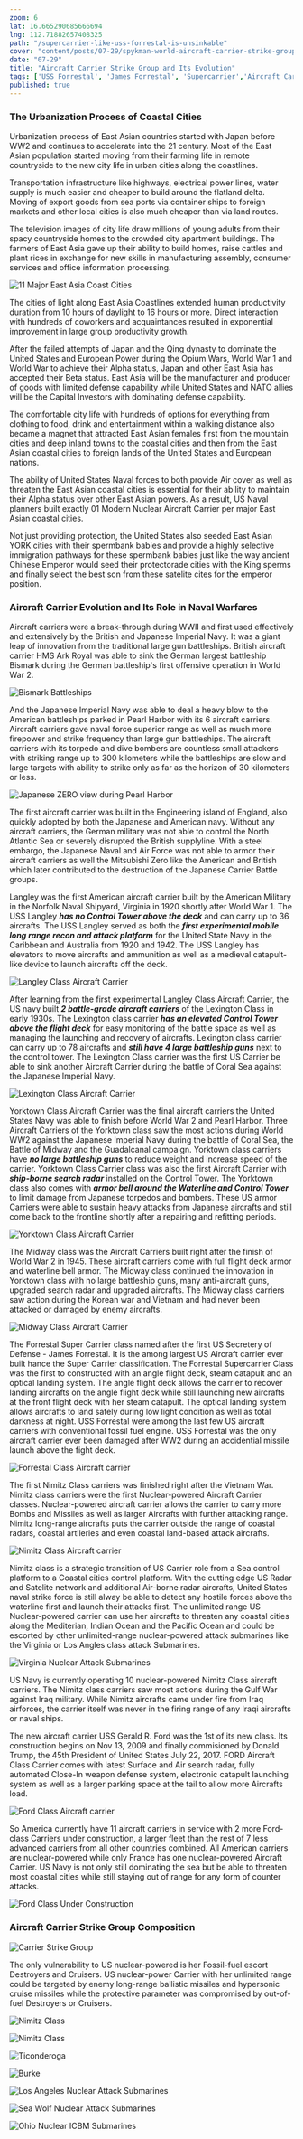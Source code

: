 ```yaml
---
zoom: 6
lat: 16.665290685666694
lng: 112.71882657408325
path: "/supercarrier-like-uss-forrestal-is-unsinkable"
cover: "content/posts/07-29/spykman-world-aircraft-carrier-strike-group.png"
date: "07-29"
title: "Aircraft Carrier Strike Group and Its Evolution"
tags: ['USS Forrestal', 'James Forrestal', 'Supercarrier','Aircraft Carrier','US Navy','Blue Ocean Navy','Submarines','Longrange Missle','Missile Destroyer','Spykman World','Nicholas Spykman']    
published: true
---
```

### The Urbanization Process of Coastal Cities
Urbanization process of East Asian countries started with Japan before WW2 and continues to accelerate into the 21 century. Most of the East Asian population started moving from their farming life in remote countryside to the new city life in urban cities along the coastlines.

Transportation infrastructure like highways, electrical power lines, water supply is much easier and cheaper to build around the flatland delta. Moving of export goods from sea ports via container ships to foreign markets and other local cities is also much cheaper than via land routes. 

The television images of city life draw millions of young adults from their spacy countryside homes to the crowded city apartment buildings. The farmers of East Asia gave up their ability to build homes, raise cattles and plant rices in exchange for new skills in manufacturing assembly, consumer services and office information processing.

![11 Major East Asia Coast Cities](https://storage.googleapis.com/spykman-world/11_major_coastal_cities_of_east_asia.png)

The cities of light along East Asia Coastlines extended human productivity duration from 10 hours of daylight to 16 hours or more. Direct interaction with hundreds of coworkers and acquaintances resulted in exponential improvement in large group productivity growth. 

After the failed attempts of Japan and the Qing dynasty to dominate the United States and European Power during the Opium Wars, World War 1 and World War to achieve their Alpha status, Japan and other East Asia has accepted their Beta status. East Asia will be the manufacturer and producer of goods with limited defense capability while United States and NATO allies will be the Capital Investors with dominating defense capability. 

The comfortable city life with hundreds of options for everything from clothing to food, drink and entertainment within a walking distance also became a magnet that attracted East Asian females first from the mountain cities and deep inland towns to the coastal cities and then from the East Asian coastal cities to foreign lands of the United States and European nations.

The ability of United States Naval forces to both provide Air cover as well as threaten the East Asian coastal cities is essential for their ability to maintain their Alpha status over other East Asian powers. As a result, US Naval planners built exactly 01 Modern Nuclear Aircraft Carrier per major East Asian coastal cities. 

Not just providing protection, the United States also seeded East Asian YORK cities with their spermbank babies and provide a highly selective immigration pathways for these spermbank babies just like the way ancient Chinese Emperor would seed their protectorade cities with the King sperms and finally select the best son from these satelite cites for the emperor position. 


### Aircraft Carrier Evolution and Its Role in Naval Warfares
Aircraft carriers were a break-through during WWII and first used effectively and extensively by the British and Japanese Imperial Navy. It was a giant leap of innovation from the traditional large gun battleships. British aircraft carrier HMS Ark Royal was able to sink the German largest battleship Bismark during the German battleship's first offensive operation in World War 2.  

![Bismark Battleships](https://storage.googleapis.com/spykman-world/Bismarck_Battleship.png)

And the Japanese Imperial Navy was able to deal a heavy blow to the American battleships parked in Pearl Harbor with its 6 aircraft carriers. Aircraft carriers gave naval force superior range as well as much more firepower and strike frequency than large gun battleships. The aircraft carriers with its torpedo and dive bombers are countless small attackers with striking range up to 300 kilometers while the battleships are slow and large targets with ability to strike only as far as the horizon of 30 kilometers or less.    

![Japanese ZERO view during Pearl Harbor](https://storage.googleapis.com/spykman-world/american_battle_ships_in_pearl_harbor.png)

The first aircraft carrier was built in the Engineering island of England, also quickly adopted by both the Japanese and American navy. Without any aircraft carriers, the German military was not able to control the North Atlantic Sea or severely disrupted the British supplyline. With a steel embargo, the Japanese Naval and Air Force was not able to armor their aircraft carriers as well the Mitsubishi Zero like the American and British which later contributed to the destruction of the Japanese Carrier Battle groups.

Langley was the first American aircraft carrier built by the American Military in the Norfolk Naval Shipyard, Virginia in 1920 shortly after World War 1. The USS Langley ***has no Control Tower above the deck*** and can carry up to 36 aircrafts. The USS Langley served as both the ***first experimental mobile long range recon and attack platform*** for the United State Navy in the Caribbean and Australia from 1920 and 1942. The USS Langley has elevators to move aircrafts and ammunition as well as a medieval catapult-like device to launch aircrafts off the deck.

![Langley Class Aircraft Carrier](https://storage.googleapis.com/spykman-world/langley_class_carrier.png)

After learning from the first experimental Langley Class Aircraft Carrier, the US navy built ***2 battle-grade aircraft carriers*** of the Lexington Class in early 1930s. The Lexington class carrier ***has an elevated Control Tower above the flight deck*** for easy monitoring of the battle space as well as managing the launching and recovery of aircrafts. Lexington class carrier can carry up to 78 aircrafts and ***still have 4 large battleship guns***  next to the control tower. The Lexington Class carrier was the first US Carrier be able to sink another Aircraft Carrier during the battle of Coral Sea against the Japanese Imperial Navy.

![Lexington Class Aircraft Carrier](https://storage.googleapis.com/spykman-world/lexington_class_carrier.png)

Yorktown Class Aircraft Carrier was the final aircraft carriers the United States Navy was able to finish before World War 2 and Pearl Harbor.
Three Aircraft Carriers of the Yorktown class saw the most actions during World WW2 against the Japanese Imperial Navy during the battle of Coral Sea, the Battle of Midway and the Guadalcanal campaign. Yorktown class carriers have ***no large battleship guns*** to reduce weight and increase speed of the carrier. Yorktown Class Carrier class was also the first Aircraft Carrier with ***ship-borne search radar*** installed on  the Control Tower. The Yorktown class also comes with ***armor bell around the Waterline and Control Tower*** to limit damage from Japanese torpedos and bombers. These US armor Carriers were able to sustain heavy attacks from Japanese aircrafts and still come back to the frontline shortly after a repairing and refitting periods.

![Yorktown Class Aircraft Carrier](https://storage.googleapis.com/spykman-world/yorktown_class_carrier.png)

The Midway class was the Aircraft Carriers built right after the finish of World War 2 in 1945. These aircraft carriers come with full flight deck armor and waterline bell armor. The Midway class continued the innovation in Yorktown class with no large battleship guns, many anti-aircraft guns, upgraded search radar and upgraded aircrafts. The Midway class carriers saw action during the Korean war and Vietnam and had never been attacked or damaged by enemy aircrafts.

![Midway Class Aircraft Carrier](https://storage.googleapis.com/spykman-world/midway_class_carrier.png)

The Forrestal Super Carrier class named after the first US Secretery of Defense - James Forrestal. It is the among largest US Aircraft carrier ever built hance the Super Carrier classification. The Forrestal Supercarrier Class was the first to constructed with an angle flight deck, steam catapult and an optical landing system. The angle flight deck allows the carrier to recover landing aircrafts on the angle flight deck while still launching new aircrafts at the front flight deck with her steam catapult. The optical landing system allows aircrafts to land safely during low light condition as well as total darkness at night. USS Forrestal were among the last few US aircraft carriers with conventional fossil fuel engine. USS Forrestal was the only aircraft carrier ever been damaged after WW2 during an accidential missile launch above the fight deck.

![Forrestal Class Aircraft carrier](https://storage.googleapis.com/spykman-world/forrestal_class_carrier.png)

The first Nimitz Class carriers was finished right after the Vietnam War. Nimitz class carriers were the first Nuclear-powered Aircraft Carrier classes. Nuclear-powered aircraft carrier allows the carrier to carry more Bombs and Missiles as well as larger Aircrafts with further attacking range. Nimitz long-range aircrafts puts the carrier outside the range of coastal radars, coastal artileries and even coastal land-based attack aircrafts.

![Nimitz Class Aircraft carrier](https://storage.googleapis.com/spykman-world/nimitz_class_carrier.png)

Nimitz class is a strategic transition of US Carrier role from a Sea control platform to a Coastal cities control platform. With the cutting edge US Radar and Satelite network and additional Air-borne radar aircrafts, United States naval strike force is still alway be able to detect any hostile forces above the waterline first and launch their attacks first. The unlimited range US Nuclear-powered carrier can use her aircrafts to threaten any coastal cities along the Mediterian, Indian Ocean and the Pacific Ocean and could be escorted by other unlimited-range nuclear-powered attack submarines like the Virginia or Los Angles class attack Submarines.

![Virginia Nuclear Attack Submarines](https://storage.googleapis.com/spykman-world/virginia_attack_submarines.png)

US Navy is currently operating 10 nuclear-powered Nimitz Class aircraft carriers. The Nimitz class carriers saw most actions during the Gulf War against Iraq military. While Nimitz aircrafts came under fire from Iraq airforces, the carrier itself was never in the firing range of any Iraqi aircrafts or naval ships.

The new aircraft carrier USS Gerald R. Ford was the 1st of its new class. Its construction begins on Nov 13, 2009 and finally commisioned by Donald Trump, the 45th President of United States July 22, 2017. FORD Aircraft Class Carrier comes with latest Surface and Air search radar, fully automated Close-In weapon defense system, electronic catapult launching system as well as a larger parking space at the tail to allow more Aircrafts load.

![Ford Class Aircraft carrier](https://storage.googleapis.com/spykman-world/ford_class_carrier.png)

So America currently have 11 aircraft carriers in service with 2 more Ford-class Carriers under construction, a larger fleet than the rest of 7 less advanced carriers from all other countries combined. All American carriers are nuclear-powered while only France has one nuclear-powered Aircraft Carrier. US Navy is not only still dominating the sea but be able to threaten most coastal cities while still staying out of range for any form of counter attacks.

![Ford Class Under Construction](https://storage.googleapis.com/spykman-world/ford-in-construction.png)

### Aircraft Carrier Strike Group Composition

![Carrier Strike Group](https://storage.googleapis.com/spykman-world/US_Carrier_Strike_Group.png)

The only vulnerability to US nuclear-powered is her Fossil-fuel escort Destroyers and Cruisers. US nuclear-power Carrier with her unlimited range could be targeted by enemy long-range ballistic missiles and hypersonic cruise missiles while the protective parameter was compromised by out-of-fuel Destroyers or Cruisers.

![Nimitz Class](https://storage.googleapis.com/spykman-world/Nimitz_class_Carrier01.png)

![Nimitz Class](https://storage.googleapis.com/spykman-world/Nimitz_class_Carrier02.png)

![Ticonderoga](https://storage.googleapis.com/spykman-world/Ticonderoga_cruiser.png)

![Burke](https://storage.googleapis.com/spykman-world/Burke_destroyer.png)

![Los Angeles Nuclear Attack Submarines](https://storage.googleapis.com/spykman-world/Los_Angeles_attack_submarines.png)

![Sea Wolf Nuclear Attack Submarines](https://storage.googleapis.com/spykman-world/Seawolf_Attack_Submarines.png)

![Ohio Nuclear ICBM Submarines](https://storage.googleapis.com/spykman-world/ohio_ballistic_missile_submarine.png)





